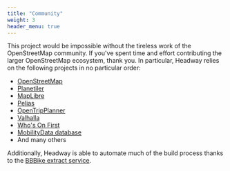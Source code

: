 ```yaml
---
title: "Community"
weight: 3
header_menu: true
---
```


This project would be impossible without the tireless work of the OpenStreetMap community. If you've spent time and effort contributing the larger OpenStreetMap ecosystem, thank you. In particular, Headway relies on the following projects in no particular order:

* [OpenStreetMap](https://www.openstreetmap.org/about)
* [Planetiler](https://github.com/onthegomap/planetiler)
* [MapLibre](https://maplibre.org/)
* [Pelias](https://www.pelias.io/)
* [OpenTripPlanner](https://www.opentripplanner.org/)
* [Valhalla](https://github.com/valhalla)
* [Who's On First](https://www.whosonfirst.org/)
* [MobilityData database](https://database.mobilitydata.org/)
* And many others

Additionally, Headway is able to automate much of the build process thanks to the [BBBike extract service](https://extract.bbbike.org/).
